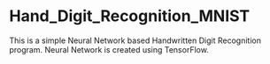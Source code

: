 # Hand_Digit_Recognition_MNIST

This is a simple Neural Network based Handwritten Digit Recognition program. Neural Network is  created using TensorFlow.
